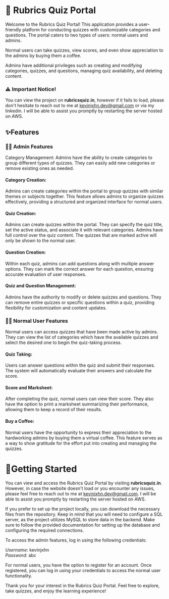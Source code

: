 
# 🎉 Rubrics Quiz Portal 

Welcome to the Rubrics Quiz Portal! This application provides a user-friendly platform for conducting quizzes with customizable categories and questions. The portal caters to two types of users: normal users and admins. 

Normal users can take quizzes, view scores, and even show appreciation to the admins by buying them a coffee. 

Admins have additional privileges such as creating and modifying categories, quizzes, and questions, managing quiz availability, and deleting content.

### ⚠️ Important Notice! 
You can view the project on __rubricsquiz.in__, however if it fails to load, please don't hesitate to reach out to me at kevinjxhn.dev@gmail.com or via my linkedin. I will be able to assist you promptly by restarting the server hosted on AWS.

## ✨Features

### 👨‍🏫 Admin Features
Category Management: Admins have the ability to create categories to group different types of quizzes. They can easily add new categories or remove existing ones as needed.

#### Category Creation:
Admins can create categories within the portal to group quizzes with similar themes or subjects together. This feature allows admins to organize quizzes effectively, providing a structured and organized interface for normal users.

#### Quiz Creation: 
Admins can create quizzes within the portal. They can specify the quiz title, set the active status, and associate it with relevant categories. Admins have full control over the quiz content. The quizzes that are marked active will only be shown to the normal user.

#### Question Creation: 
Within each quiz, admins can add questions along with multiple answer options. They can mark the correct answer for each question, ensuring accurate evaluation of user responses.

#### Quiz and Question Management: 
Admins have the authority to modify or delete quizzes and questions. They can remove entire quizzes or specific questions within a quiz, providing flexibility for customization and content updates. 



### 🙋‍♂️ Normal User Features
Normal users can access quizzes that have been made active by admins. They can view the list of categories which have the available quizzes and select the desired one to begin the quiz-taking process.

#### Quiz Taking: 
Users can answer questions within the quiz and submit their responses. The system will automatically evaluate their answers and calculate the score.

#### Score and Marksheet: 
After completing the quiz, normal users can view their score. They also have the option to print a marksheet summarizing their performance, allowing them to keep a record of their results.

#### Buy a Coffee: 
Normal users have the opportunity to express their appreciation to the hardworking admins by buying them a virtual coffee. This feature serves as a way to show gratitude for the effort put into creating and managing the quizzes.


# 🚨Getting Started
You can view and access the Rubrics Quiz Portal by visiting __rubricsquiz.in__. However, in case the website doesn't load or you encounter any issues, please feel free to reach out to me at kevinjxhn.dev@gmail.com. I will be able to assist you promptly by restarting the server hosted on AWS.

If you prefer to set up the project locally, you can download the necessary files from the repository. Keep in mind that you will need to configure a SQL server, as the project utilizes MySQL to store data in the backend. Make sure to follow the provided documentation for setting up the database and configuring the required connections.

To access the admin features, log in using the following credentials:

 _Username_: kevinjxhn \
 _Password_: abc


For normal users, you have the option to register for an account. Once registered, you can log in using your credentials to access the normal user functionality.

Thank you for your interest in the Rubrics Quiz Portal. Feel free to explore, take quizzes, and enjoy the learning experience!

